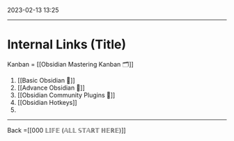 2023-02-13
13:25

---

# Internal Links (Title)

Kanban = [[Obsidian Mastering Kanban 🗂️]]

1. [[Basic Obsidian 🔗]]
2. [[Advance Obsidian 🔗]]
3. [[Obsidian Community Plugins 🔗]]
4. [[Obsidian Hotkeys]]
5. 

---

Back =[[000 𝕃𝕀𝔽𝔼 (𝔸𝕃𝕃 𝕊𝕋𝔸ℝ𝕋 ℍ𝔼ℝ𝔼)]]

